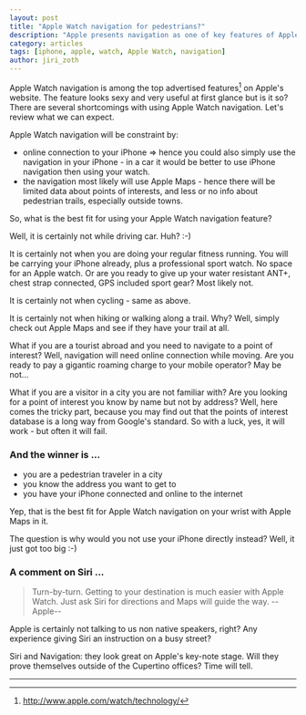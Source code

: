 ```yaml
---
layout: post
title: "Apple Watch navigation for pedestrians?"
description: "Apple presents navigation as one of key features of Apple Watch. Is it so?"
category: articles
tags: [iphone, apple, watch, Apple Watch, navigation]
author: jiri_zoth
---
```


Apple Watch navigation is among the top advertised features[^1] on Apple's website. The feature looks sexy and very useful at first glance but is it so? There are several shortcomings with using Apple Watch navigation. Let's review what we can expect.

Apple Watch navigation will be constraint by:

* online connection to your iPhone => hence you could also simply use the navigation in your iPhone - in a car it would be better to use iPhone navigation then using your watch.
* the navigation most likely will use Apple Maps - hence there will be limited data about points of interests, and less or no info about pedestrian trails, especially outside towns.

So, what is the best fit for using your Apple Watch navigation feature?

Well, it is certainly not while driving car. Huh? :-)

It is certainly not when you are doing your regular fitness running. You will be carrying your iPhone already, plus a professional sport watch. No space for an Apple watch. Or are you ready to give up your water resistant ANT+, chest strap connected, GPS included sport gear? Most likely not.

It is certainly not when cycling - same as above.

It is certainly not when hiking or walking along a trail. Why? Well, simply check out Apple Maps and see if they have your trail at all.

What if you are a tourist abroad and you need to navigate
to a point of interest? Well, navigation will need online connection while moving. Are you ready to pay a gigantic roaming charge to your mobile operator? May be not...

What if you are a visitor in a city you are not familiar with? Are you looking for a point of interest you know by name but not by address? Well, here comes the tricky part, because you may find out that the points of interest database is a long way from Google's standard. So with a luck, yes, it will work - but often it will fail.

### And the winner is ...

* you are a pedestrian traveler in a city
* you know the address you want to get to
* you have your iPhone connected and online to the internet

Yep, that is the best fit for Apple Watch navigation on your wrist with Apple Maps in it.

The question is why would you not use your iPhone directly instead? Well, it just got too big :-)

### A comment on Siri ...

> Turn-by-turn. Getting to your destination is much easier with Apple Watch. Just ask Siri for directions and Maps will guide the way. --Apple--

Apple is certainly not talking to us non native speakers, right? Any experience giving Siri an instruction on a busy street?

Siri and Navigation: they look great on Apple's key-note stage. Will they prove themselves outside of the Cupertino offices? Time will tell.

------
[^1]: http://www.apple.com/watch/technology/
